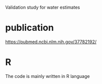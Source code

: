 Validation study for water estimates

# publication
https://pubmed.ncbi.nlm.nih.gov/37782192/

# R
The code is mainly written in R language
